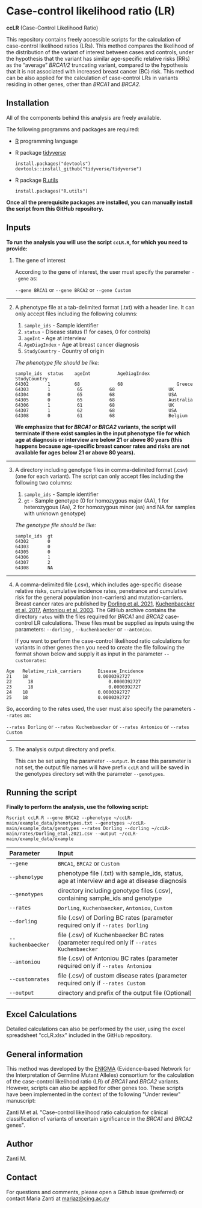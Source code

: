 # Case-control likelihood ratio (LR) #
**ccLR** (Case-Control Likelihood Ratio)

This repository contains freely accessible scripts for the calculation of case-control likelihood ratios (LRs). This method compares the likelihood of the distribution of the variant of interest between cases and controls, under the hypothesis that the variant has similar age-specific relative risks (RRs) as the “average” *BRCA1/2* truncating variant, compared to the hypothesis that it is not associated with increased breast cancer (BC) risk. This method can be also applied for the calculation of case-control LRs in variants residing in other genes, other than *BRCA1* and *BRCA2*.

## Installation ##
All of the components behind this analysis are freely available.

The following programms and packages are required:
* [R](https://www.r-project.org/) programming language

* R package [tidyverse](https://cran.r-project.org/web/packages/tidyverse/index.html)
   ```
   install.packages("devtools")
   devtools::install_github("tidyverse/tidyverse")
   ```
* R package [R.utils](https://cran.r-project.org/web/packages/R.utils/index.html)
   ```
   install.packages("R.utils")
   ```

**Once all the prerequisite packages are installed, you can manually install the script from this GitHub repository.**

## Inputs ##

**To run the analysis you will use the script `ccLR.R`, for which you need to provide:**

1. The gene of interest

    According to the gene of interest, the user must specify the parameter `--gene` as:
    
   `--gene BRCA1` or `--gene BRCA2` or `--gene Custom`
   
______________________________________________________________________________________________________________________________________________________________________________
   
2. A phenotype file at a tab-delimited format (.txt) with a header line. It can only accept files including the following columns:
   1. `sample_ids` - Sample identifier
   2. `status` - Disease status (1 for cases, 0 for controls)
   3. `ageInt` - Age at interview
   4. `AgeDiagIndex` - Age at breast cancer diagnosis
   5. `StudyCountry` - Country of origin

    *The phenotype file should be like:*
   ```
   sample_ids  status    ageInt          AgeDiagIndex          StudyCountry
   64302       1         68              68                    Greece
   64303       1	      65	      68                    UK
   64304       0	      65	      68                    USA
   64305       0	      65	      68                    Australia
   64306       1	      61	      68                    UK
   64307       1	      62	      68                    USA
   64308       0	      61	      68                    Belgium
   ```
   **We emphasize that for *BRCA1* or *BRCA2* variants, the script will terminate if there exist samples in the input phenotype file for which age at diagnosis or interview are below 21 or above 80 years (this happens because age-specific breast cancer rates and risks are not available for ages below 21 or above 80 years).**

______________________________________________________________________________________________________________________________________________________________________________

3. A directory including genotype files in comma-delimited format (.csv) (one for each variant). The script can only accept files including the following two columns:
   1. `sample_ids` - Sample identifier
   2. `gt` - Sample genotype (0 for homozygous major (AA), 1 for heterozygous (Aa), 2 for homozygous minor (aa) and NA for samples with unknown genotype)
   
    *The genotype file should be like:*
   ```
   sample_ids  gt 
   64302       0  
   64303       0	
   64305       0	 
   64306       1	 
   64307       2	  
   64308       NA	   
   ```
______________________________________________________________________________________________________________________________________________________________________________

4. A comma-delimited file (.csv), which includes age-specific disease relative risks, cumulative incidence rates, penetrance and cumulative risk for the general population (non-carriers) and mutation-carriers. Breast cancer rates are published by [Dorling et al. 2021](https://www.nejm.org/doi/10.1056/NEJMoa1913948?url_ver=Z39.88-2003&rfr_id=ori:rid:crossref.org&rfr_dat=cr_pub%20%200pubmed), [Kuchenbaecker et al. 2017](https://jamanetwork.com/journals/jama/fullarticle/2632503), [Antoniou et al. 2003](https://www.cell.com/ajhg/fulltext/S0002-9297(07)60640-5). The GitHub archive contains the directory `rates` with the files required for *BRCA1* and *BRCA2* case-control LR calculations. These files must be supplied as inputs using the parameters: `--dorling` , `--kuchenbaecker` or `--antoniou`. 
 
    If you want to perform the case-control likelihood ratio calculations for variants in other genes then you need to create the file following the format shown below and supply it as input in the parameter `--customrates`:

  ```
  Age	Relative_risk_carriers		Disease_Incidence	    	
  21 	18	                        0.0000392727	            
  22      18	                        0.0000392727	           
  23      18	                        0.0000392727	       
  24	18	                        0.0000392727	           
  25	18	                        0.0000392727	           
  ```
      
   So, according to the rates used, the user must also specify the parameters `--rates` as:
   
   `--rates Dorling` or `--rates Kuchenbaecker` or `--rates Antoniou` or `--rates Custom`

______________________________________________________________________________________________________________________________________________________________________________

5.  The analysis output directory and prefix.
    
    This can be set using the parameter `--output`. In case this parameter is not set, the output file names will have prefix `ccLR` and will be saved in the genotypes directory set with the parameter `--genotypes`.
    
## Running the script ##

**Finally to perform the analysis, use the following script:**

```
Rscript ccLR.R --gene BRCA2 --phenotype ~/ccLR-main/example_data/phenotypes.txt --genotypes ~/ccLR-main/example_data/genotypes --rates Dorling --dorling ~/ccLR-main/rates/Dorling_etal.2021.csv --output ~/ccLR-main/example_data/example
```
|Parameter      |Input       |
|:---    |:---   |
|`--gene`       |`BRCA1`, `BRCA2` or `Custom` |
|`--phenotype`  |phenotype file (.txt) with sample_ids, status, age at interview and age at disease diagnosis |
|`--genotypes`  |directory including genotype files (.csv), containing sample_ids and genotype |
|`--rates`      |`Dorling`, `Kuchenbaecker`, `Antoniou`,  `Custom` |
|`--dorling`    |file (.csv) of Dorling BC rates (parameter required only if `--rates Dorling` |
|`--kuchenbaecker`|file (.csv) of Kuchenbaecker BC rates (parameter required only if `--rates Kuchenbaecker` |
|`--antoniou`|file (.csv) of Antoniou BC rates (parameter required only if `--rates Antoniou` |
|`--customrates`|file (.csv) of custom disease rates (parameter required only if `--rates Custom` |
|`--output`|directory and prefix of the output file (Optional)|


## Excel Calculations ##
Detailed calculations can also be performed by the user, using the excel spreadsheet "ccLR.xlsx" included in the GitHub repository.

## General information ##
This method was developed by the [ENIGMA](https://enigmaconsortium.org/) (Evidence-based Network for the Interpretation of Germline Mutant Alleles) consortium for the calculation of the case-control likelihood ratio (LR) of *BRCA1* and *BRCA2* variants.
However, scripts can also be applied for other genes too. 
These scripts have been implemented in the context of the following "Under review" manuscript:

Zanti M et al. "Case-control likelihood ratio calculation for clinical classification of variants of uncertain significance in the *BRCA1* and *BRCA2* genes".

## Author ##
Zanti M.

## Contact ##
For questions and comments, please open a Github issue (preferred) or contact Maria Zanti at mariaz@cing.ac.cy




